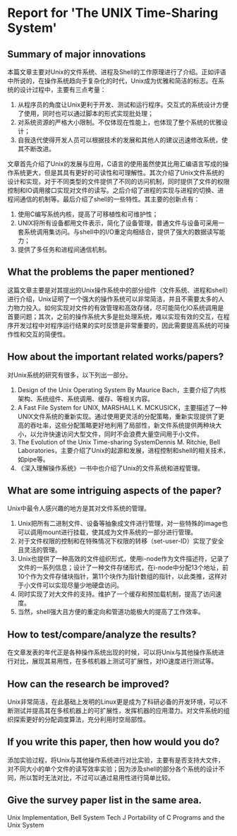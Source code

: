 # Report for 'The UNIX Time-Sharing System'
## Summary of major innovations 
本篇文章主要对Unix的文件系统、进程及Shell的工作原理进行了介绍。正如评语中所说的，在操作系统趋向于复杂化的时代，Unix成为优雅和简洁的标志。在系统的设计过程中，主要有三点考量：
1. 从程序员的角度让Unix更利于开发、测试和运行程序。交互式的系统设计方便了使用，同时也可以通过脚本的形式实现批处理；
2. 对系统资源的严格大小限制。不仅体现在性能上，也体现了整个系统的优雅设计；
3. 自我迭代使得开发人员可以根据技术的发展和其他人的建议迅速修改系统，使其不断改进。  

文章首先介绍了Unix的发展与应用，C语言的使用虽然使其比用汇编语言写成的操作系统更大，但是其具有更好的可读性和可理解性。其次介绍了Unix文件系统的设计和实现，对于不同类型的文件提供了不同的访问机制，同时提供了文件的权限控制和IO调用接口实现对文件的读写。之后介绍了进程的实现与进程的切换、进程间通信的机制等。最后介绍了shell的一些特性。其主要的创新点有：
1. 使用C编写系统内核，提高了可移植性和可维护性；
2. UNIX将所有设备都用文件表示，简化了设备管理，普通文件与设备可采用一套系统调用集访问。与shell中的I/O重定向相结合，提供了强大的数据读写能力；
3. 提供了多任务和进程间通信机制。

## What the problems the paper mentioned?
这篇文章主要是对其提出的Unix操作系统中的部分组件（文件系统、进程和shell）进行介绍，Unix证明了一个强大的操作系统可以非常简洁，并且不需要太多的人力物力投入。如何实现对文件的有效管理和高效存储，尽可能简化IO系统调用是首要问题；其次，之前的操作系统大多是批处理系统，难以实现有效的交互，在程序开发过程中对程序运行结果的实时反馈是非常重要的，因此需要提高系统的可操作性和交互的简便性。

## How about the important related works/papers?
对Unix系统的研究有很多，以下列出一部分。
1. Design of the Unix Operating System By Maurice Bach，主要介绍了内核架构、系统组件、系统调用、缓存、等相关内容。
2. A Fast File System for UNIX, MARSHALL K. MCKUSICK，主要描述了一种UNIX文件系统的重新实现。通过使用更灵活的分配策略，重新实现提供了更高的吞吐率，这些分配策略更好地利用了局部性，新文件系统提供两种块大小，以允许快速访问大型文件，同时不会浪费大量空间用于小文件。
3. The Evolution of the Unix Time-sharing SystemDennis M. Ritchie, Bell Laboratories，主要介绍了Unix的起源和发展，进程控制和shell的相关技术，如pipe等。
4. 《深入理解操作系统》一书中也介绍了Unix的文件系统和进程管理。

## What are some intriguing aspects of the paper?
Unix中最令人感兴趣的地方是其对文件系统的管理。
1. Unix把所有二进制文件、设备等抽象成文件进行管理，对一些特殊的image也可以调用mount进行挂载，使其成为文件系统的一部分进行管理。
2. 对于文件权限的控制和在特殊情况下权限的转移（set-user-ID）实现了安全且灵活的管理。
3. Unix也提供了一种高效的文件组织形式，使用i-node作为文件描述符，记录了文件的一系列信息；设计了一种文件存储形式，在i-node中分配13个地址，前10个作为文件存储块指针，第11个块作为指针数组的指针，以此类推，这样对于小文件可以实现尽量少地硬盘访问。
4. 同时实现了对大文件的支持。维护了一个缓存和预加载机制，提高了访问速度。
5. 当然，shell强大且方便的重定向和管道功能极大的提高了工作效率。

## How to test/compare/analyze the results?
在文章发表的年代正是各种操作系统出现的时候，可以将Unix与其他操作系统进行对比，展现其易用性，在多核机器上测试可扩展性，对IO速度进行测试等。

## How can the research be improved?
Unix非常简洁，在此基础上发明的Linux更是成为了科研必备的开发环境，可以不断测试并提高其在多核机器上的可扩展性，发挥机器的应用潜力。对文件系统的组织探索更好的分配调度算法，充分利用时空局部性。

## If you write this paper, then how would you do?
添加实验过程，将Unix与其他操作系统进行对比实验，主要有是否支持大文件，对不同大小的单个文件的读写效率实验；因为涉及shell的部分各个系统的设计不同，所以暂时无法对比，不过可以通过易用性进行简单比较。

## Give the survey paper list in the same area.
Unix Implementation, Bell System Tech J
Portability of C Programs and the Unix System
